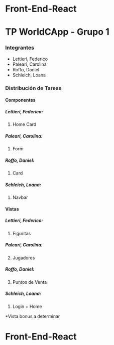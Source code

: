 # Front-End-React

# TP WorldCApp - Grupo 1

### Integrantes
- Lettieri, Federico
- Paleari, Carolina
- Roffo, Daniel
- Schleich, Loana

### Distribución de Tareas

#### Componentes

##### Lettieri, Federico:
1. Home Card

##### Paleari, Carolina:
1. Form

##### Roffo, Daniel:
1. Card

##### Schleich, Loana:
1. Navbar

#### Vistas

##### Lettieri, Federico:
1. Figuritas

##### Paleari, Carolina:
2. Jugadores

##### Roffo, Daniel:
3. Puntos de Venta

##### Schleich, Loana:
1. Login + Home

*Vista bonus a determinar
# Front-End-React

